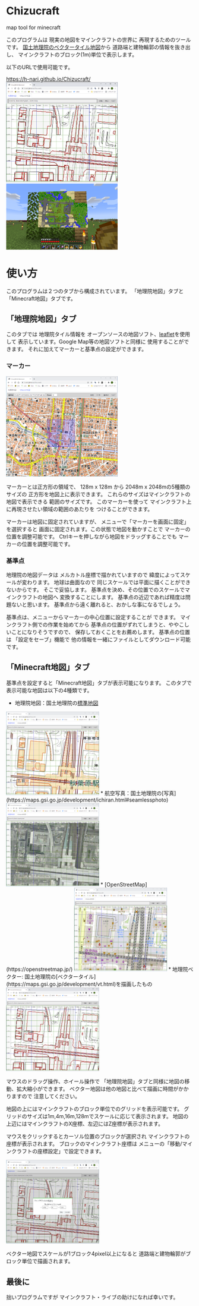 # Chizucraft

map tool for minecraft

このプログラムは
現実の地図をマインクラフトの世界に
再現するためのツールです。
[国土地理院のベクタータイル地図](https://maps.gsi.go.jp/development/ichiran.html)から
道路端と建物輪郭の情報を抜き出し、
マインクラフトのブロック(1m)単位で表示します。

以下のURLで使用可能です。

<a href="https://h-nari.github.io/Chizucraft/">
https://h-nari.github.io/Chizucraft/</a>

<img src="https://raw.githubusercontent.com/h-nari/Chizucraft/main/img/sc211215a1.png" width="300">
<img src="https://raw.githubusercontent.com/h-nari/Chizucraft/main/img/sc211215b1.png" width="300">

# 使い方

このプログラムは２つのタブから構成されています。
「地理院地図」タブと「Minecraft地図」タブです。

## 「地理院地図」タブ

このタブでは
地理院タイル情報を
オープンソースの地図ソフト、[leaflet](https://leafletjs.com/)を使用して
表示しています。Google Map等の地図ソフトと同様に
使用することができます。
それに加えてマーカーと基準点の設定ができます。

### マーカー

<img src="https://raw.githubusercontent.com/h-nari/Chizucraft/main/img/sc211215a2.png" width="300">

マーカーとは正方形の領域で、
128m x 128m から 2048m x 2048mの5種類のサイズの
正方形を地図上に表示できます。
これらのサイズはマインクラフトの地図で表示できる
範囲のサイズです。
このマーカーを使って
マインクラフト上に再現させたい領域の範囲のあたりを
つけることができます。

マーカーは地図に固定されていますが、
メニューで「マーカーを画面に固定」を選択すると
画面に固定されます。この状態で地図を動かすことで
マーカーの位置を調整可能です。
Ctrlキーを押しながら地図をドラッグすることでも
マーカーの位置を調整可能です。

### 基準点

地理院の地図データは
メルカトル座標で描かれていますので
緯度によってスケールが変わります。
地球は曲面なので
同じスケールでは平面に描くことができないからです。
そこで妥協します。
基準点を決め、その位置でのスケールでマインクラフトの地図へ
変換することにします。
基準点の近辺であれば精度は問題ないと思います。
基準点から遠く離れると、おかしな事になるでしょう。

基準点は、メニューからマーカーの中心位置に設定することが
できます。 マインクラフト側での作業を始めてから
基準点の位置がずれてしまうと、ややこしいことになりそうですので、
保存しておくことをお薦めします。
基準点の位置は
「設定をセーブ」機能で
他の情報を一緒にファイルとしてダウンロード可能です。

## 「Minecraft地図」タブ

基準点を設定すると「Minecraft地図」タブが表示可能になります。
このタブで表示可能な地図は以下の4種類です。




* 地理院地図：国土地理院の[標準地図](https://maps.gsi.go.jp/development/ichiran.html#std2)
<img src="https://raw.githubusercontent.com/h-nari/Chizucraft/main/img/sc211215a3.png" width="250">
* 航空写真：国土地理院の[写真](https://maps.gsi.go.jp/development/ichiran.html#seamlessphoto)
<img src="https://raw.githubusercontent.com/h-nari/Chizucraft/main/img/sc211215a4.png" width="250">
* [OpenStreetMap](https://openstreetmap.jp/)
<img src="https://raw.githubusercontent.com/h-nari/Chizucraft/main/img/sc211215a5.png" width="250">
* 地理院ベクター: 国土地理院の[ベクタータイル](https://maps.gsi.go.jp/development/vt.html)を描画したもの
<img src="https://raw.githubusercontent.com/h-nari/Chizucraft/main/img/sc211215a1.png" width="250">

マウスのドラッグ操作、ホイール操作で
「地理院地図」タブと同様に地図の移動、拡大縮小ができます。
ベクター地図は他の地図と比べて描画に時間がかかりますので
注意してください。

地図の上にはマインクラフトのブロック単位でのグリッドを表示可能です。
グリッドのサイズは1m,4m,16m,128mでスケールに応じて表示されます。
地図の上辺にはマインクラフトのX座標、左辺にはZ座標が表示されます。

マウスをクリックするとカーソル位置のブロックが選択され
マインクラフトの座標が表示されます。
ブロックのマインクラフト座標は
メニューの「移動/マインクラフトの座標設定」で設定できます。

<img src="https://raw.githubusercontent.com/h-nari/Chizucraft/main/img/sc211215a6.png" width="250">

ベクター地図でスケールが1ブロック4pixel以上になると
道路端と建物輪郭がブロック単位で描画されます。

## 最後に

拙いプログラムですが
マインクラフト・ライブの助けになれば幸いです。

